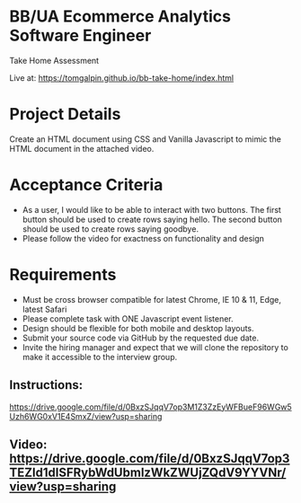 # BB/UA Ecommerce Analytics Software Engineer
Take Home Assessment

Live at:  https://tomgalpin.github.io/bb-take-home/index.html

# Project Details
Create an HTML document using CSS and Vanilla Javascript to mimic the HTML document in the ​attached video​.

# Acceptance Criteria
- As a user, I would like to be able to interact with two buttons. The first button should be
used to create rows saying hello. The second button should be used to create rows
saying goodbye.
- Please follow the video for exactness on functionality and design

# Requirements
- Must be cross browser compatible for latest Chrome, IE 10 & 11, Edge, latest Safari
- Please complete task with ​ONE​ Javascript event listener.
- Design should be flexible for both mobile and desktop layouts.
- Submit your source code via GitHub by the requested due date.
- Invite the hiring manager and expect that we will clone the repository to make it accessible to the interview group.

## Instructions: 
https://drive.google.com/file/d/0BxzSJqqV7op3M1Z3ZzEyWFBueF96WGw5Uzh6WG0xV1E4SmxZ/view?usp=sharing

## Video: https://drive.google.com/file/d/0BxzSJqqV7op3TEZld1dlSFRybWdUbmlzWkZWUjZQdV9YYVNr/view?usp=sharing